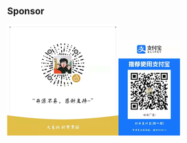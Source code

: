 ## Sponsor

![image](https://github.com/LuodiJackShen/BookRepo/blob/master/weixin.png)![image](https://github.com/LuodiJackShen/BookRepo/blob/master/zhifubao.png)